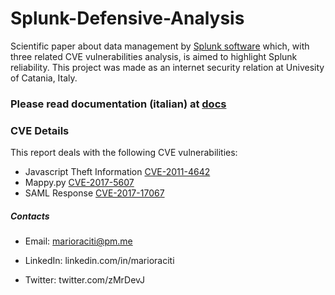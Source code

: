 # Splunk-Defensive-Analysis
Scientific paper about data management by [Splunk software] which, with three related CVE vulnerabilities analysis, is aimed to highlight Splunk reliability. This project was made as an internet security relation at Univesity of Catania, Italy.

### Please read documentation (italian) at [docs]

### CVE Details
This report deals with the following CVE vulnerabilities:
* Javascript Theft Information [CVE-2011-4642]
* Mappy.py [CVE-2017-5607]
* SAML Response [CVE-2017-17067]

##### Contacts

 - Email: marioraciti@pm.me
 - LinkedIn: linkedin.com/in/marioraciti
 - Twitter: twitter.com/zMrDevJ


   [Splunk software]: <https://www.splunk.com>
   [docs]: <https://github.com/zMrDevJ/Splunk-Defensive-Analysis/blob/master/Splunk%20-%20Analisi%20Difensiva.pdf>
   [CVE-2011-4642]: <https://nvd.nist.gov/vuln/detail/CVE-2011-4642>
   [CVE-2017-5607]: <https://nvd.nist.gov/vuln/detail/CVE-2017-5607>
   [CVE-2017-17067]: <https://nvd.nist.gov/vuln/detail/CVE-2017-17067>
